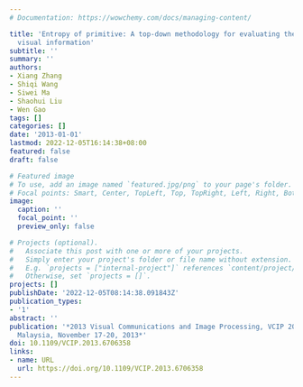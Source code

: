 ```yaml
---
# Documentation: https://wowchemy.com/docs/managing-content/

title: 'Entropy of primitive: A top-down methodology for evaluating the perceptual
  visual information'
subtitle: ''
summary: ''
authors:
- Xiang Zhang
- Shiqi Wang
- Siwei Ma
- Shaohui Liu
- Wen Gao
tags: []
categories: []
date: '2013-01-01'
lastmod: 2022-12-05T16:14:38+08:00
featured: false
draft: false

# Featured image
# To use, add an image named `featured.jpg/png` to your page's folder.
# Focal points: Smart, Center, TopLeft, Top, TopRight, Left, Right, BottomLeft, Bottom, BottomRight.
image:
  caption: ''
  focal_point: ''
  preview_only: false

# Projects (optional).
#   Associate this post with one or more of your projects.
#   Simply enter your project's folder or file name without extension.
#   E.g. `projects = ["internal-project"]` references `content/project/deep-learning/index.md`.
#   Otherwise, set `projects = []`.
projects: []
publishDate: '2022-12-05T08:14:38.091843Z'
publication_types:
- '1'
abstract: ''
publication: '*2013 Visual Communications and Image Processing, VCIP 2013, Kuching,
  Malaysia, November 17-20, 2013*'
doi: 10.1109/VCIP.2013.6706358
links:
- name: URL
  url: https://doi.org/10.1109/VCIP.2013.6706358
---
```

